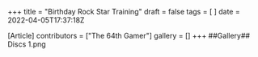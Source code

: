 +++
title = "Birthday Rock Star Training"
draft = false
tags = [ ]
date = 2022-04-05T17:37:18Z

[Article]
contributors = ["The 64th Gamer"]
gallery = []
+++
##Gallery##
<gallery>
Discs 1.png
</gallery>